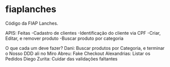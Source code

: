 # fiaplanches
Código da FIAP Lanches. 


APIS:
Feitas
-Cadastro de clientes
-Identificação do cliente via CPF
-Criar, Editar, e remover produto
-Buscar produto por categoria

O que cada um deve fazer?
Dani: Buscar produtos por Categoria, e terminar o Nosso DDD ali no Miro
Abreu: Fake Checkout
Alexandrias: Listar os Pedidos
Diego Zurita: Cuidar das validações faltantes




